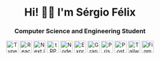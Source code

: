 <h1 align="center">Hi! 👋🏼 I'm Sérgio Félix</h1>
<h3 align="center">Computer Science and Engineering Student</h3>
<p align="center">
    <img src="https://cdn.jsdelivr.net/gh/devicons/devicon@latest/icons/typescript/typescript-original.svg" alt="TypeScript" width="32" height="32" />
    <img src="https://cdn.jsdelivr.net/gh/devicons/devicon@latest/icons/react/react-original.svg" alt="React.js" width="32" height="32" />
    <img src="https://cdn.jsdelivr.net/gh/devicons/devicon@latest/icons/nextjs/nextjs-original.svg" alt="Next.js" width="32" height="32" />
    <img src="https://cdn.jsdelivr.net/gh/devicons/devicon@latest/icons/trpc/trpc-original.svg" alt="tRPC" width="32" height="32" />
    <img src="https://cdn.jsdelivr.net/gh/devicons/devicon@latest/icons/nodejs/nodejs-original.svg" alt="Node.js" width="32" height="32" />
    <img src="https://cdn.jsdelivr.net/gh/devicons/devicon@latest/icons/express/express-original.svg" alt="Express.js" width="32" height="32" />
    <img src="https://cdn.jsdelivr.net/gh/devicons/devicon@latest/icons/graphql/graphql-plain.svg" alt="GraphQL" width="32" height="32" />
    <img src="https://cdn.jsdelivr.net/gh/devicons/devicon@latest/icons/prisma/prisma-original.svg" alt="Prisma" width="32" height="32" />
    <img src="https://cdn.jsdelivr.net/gh/devicons/devicon@latest/icons/postgresql/postgresql-original.svg" alt="PostgreSQL" width="32" height="32" />
    <img src="https://cdn.jsdelivr.net/gh/devicons/devicon@latest/icons/tailwindcss/tailwindcss-original.svg" alt="Tailwind CSS" width="32" height="32" />
    <img src="https://cdn.jsdelivr.net/gh/devicons/devicon@latest/icons/figma/figma-original.svg" alt="Figma" width="32" height="32" />
</p>
